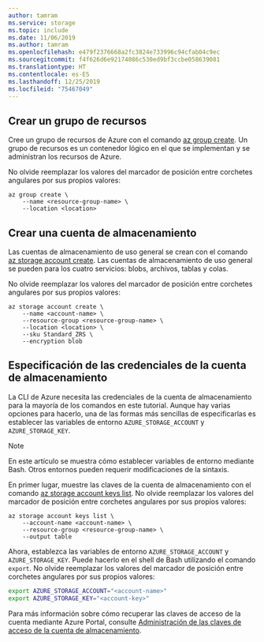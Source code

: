 ```yaml
---
author: tamram
ms.service: storage
ms.topic: include
ms.date: 11/06/2019
ms.author: tamram
ms.openlocfilehash: e479f2376668a2fc3824e733996c94cfab04c9ec
ms.sourcegitcommit: f4f626d6e92174086c530ed9bf3ccbe058639081
ms.translationtype: HT
ms.contentlocale: es-ES
ms.lasthandoff: 12/25/2019
ms.locfileid: "75467049"
---
```

## <a name="create-a-resource-group"></a>Crear un grupo de recursos

Cree un grupo de recursos de Azure con el comando [az group create](/cli/azure/group). Un grupo de recursos es un contenedor lógico en el que se implementan y se administran los recursos de Azure.

No olvide reemplazar los valores del marcador de posición entre corchetes angulares por sus propios valores:

```azurecli-interactive
az group create \
    --name <resource-group-name> \
    --location <location>
```

## <a name="create-a-storage-account"></a>Crear una cuenta de almacenamiento

Las cuentas de almacenamiento de uso general se crean con el comando [az storage account create](/cli/azure/storage/account). Las cuentas de almacenamiento de uso general se pueden para los cuatro servicios: blobs, archivos, tablas y colas.

No olvide reemplazar los valores del marcador de posición entre corchetes angulares por sus propios valores:

```azurecli-interactive
az storage account create \
    --name <account-name> \
    --resource-group <resource-group-name> \
    --location <location> \
    --sku Standard_ZRS \
    --encryption blob
```

## <a name="specify-storage-account-credentials"></a>Especificación de las credenciales de la cuenta de almacenamiento

La CLI de Azure necesita las credenciales de la cuenta de almacenamiento para la mayoría de los comandos en este tutorial. Aunque hay varias opciones para hacerlo, una de las formas más sencillas de especificarlas es establecer las variables de entorno `AZURE_STORAGE_ACCOUNT` y `AZURE_STORAGE_KEY`.

> [!NOTE]
> En este artículo se muestra cómo establecer variables de entorno mediante Bash. Otros entornos pueden requerir modificaciones de la sintaxis.

En primer lugar, muestre las claves de la cuenta de almacenamiento con el comando [az storage account keys list](/cli/azure/storage/account/keys). No olvide reemplazar los valores del marcador de posición entre corchetes angulares por sus propios valores:

```azurecli-interactive
az storage account keys list \
    --account-name <account-name> \
    --resource-group <resource-group-name> \
    --output table
```

Ahora, establezca las variables de entorno `AZURE_STORAGE_ACCOUNT` y `AZURE_STORAGE_KEY`. Puede hacerlo en el shell de Bash utilizando el comando `export`. No olvide reemplazar los valores del marcador de posición entre corchetes angulares por sus propios valores:

```bash
export AZURE_STORAGE_ACCOUNT="<account-name>"
export AZURE_STORAGE_KEY="<account-key>"
```

Para más información sobre cómo recuperar las claves de acceso de la cuenta mediante Azure Portal, consulte [Administración de las claves de acceso de la cuenta de almacenamiento](../articles/storage/common/storage-account-keys-manage.md).